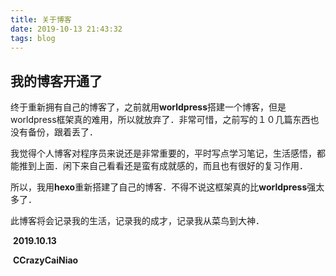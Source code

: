 ```yaml
---
title: 关于博客
date: 2019-10-13 21:43:32
tags: blog
---
```


## 我的博客开通了
终于重新拥有自己的博客了，之前就用**worldpress**搭建一个博客，但是worldpress框架真的难用，所以就放弃了．非常可惜，之前写的１０几篇东西也没有备份，跟着丢了．

我觉得个人博客对程序员来说还是非常重要的，平时写点学习笔记，生活感悟，都能推到上面．闲下来自己看看还是蛮有成就感的，而且也有很好的复习作用．

所以，我用**hexo**重新搭建了自己的博客．不得不说这框架真的比**worldpress**强太多了．

此博客将会记录我的生活，记录我的成才，记录我从菜鸟到大神．

​																																**2019.10.13**

​																															  **CCrazyCaiNiao**
